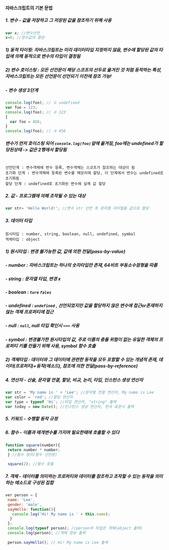 #### 자바스크립트의 기본 문법
##### 1. 변수 - 값을 저장하고 그 저장된 값을 참조하기 위해 사용
```Javascript
var x; //변수선언
x=6; //정수값의 할당
```
##### 1) 동적 타이핑: 자바스크립트는 미리 데이터타입 지정하지 않음, 변수에 할당된 값의 타입에 의해 동적으로 변수의 타입이 결정됨
##### 2) 변수 호이스팅 : 모든 선언문이 해당 스코프의 선두로 옮겨진 것 처럼 동작하는 특성, 자바스크립트는 모든 선언문이 선언되기 이전에 참조 가능!
##### - 변수 생성 3단계 
```Javascript
console.log(foo); // ① undefined
var foo = 123;
console.log(foo); // ② 123
{
  var foo = 456;
}
console.log(foo); // ③ 456
```
##### 변수가 먼저 호이스팅 되어 `console.log(foo)`앞에 옮겨짐, foo에는 undefined가 할당된상태 -> 값은 2행에서 할당됨
<pre><code>
선언단계 : 변수객체에 변수 등록, 변수객체는 스코프가 참조하는 대상이 됨
초기화 단계 : 변수객체에 등록된 변수를 메모리에 할당, 이 단계에서 변수는 undefined로 초기화됨
할당 단계 : undefined로 초기화된 변수에 실제 값 할당
</code></pre>
##### 2. 값 - 프로그램에 의해 조작될 수 있는 대상
```Javascript
var str= 'Hello World!'; //변수 str 선언 후 문자열 리터럴을 값으로 할당
```
##### 3. 데이터 타입
<pre><code>원시타입 : number, string, boolean, null, undefined, symbol  
객체타입 : object</code></pre>
##### 1) 원시타입 : 변경 불가능한 값, 값에 의한 전달(pass-by-value)
##### - number : 자바스크립트는 하나의 숫자타입만 존재, 64비트 부동소수점형을 따름
##### - string : 문자열 타입, 변경 x
##### - boolean : `ture` `fales`
##### - undefined : `undefined` , 선언되었지만 값을 할당하지 않은 변수에 접근or존재하지 않는 객체 프로퍼티에 접근
##### - null : `null`, null 타입 확인시 `===` 사용
##### - symbol : 변경불가한 원시타입의 값, 주로 이름의 충돌 위험이 없는 유일한 객체의 프로퍼티 키를 만들기 위해 사용, symbol 함수 호출
##### 2) 객체타입 : 데이터와 그 데이터에 관련한 동작을 모두 포함할 수 있는 개념적 존재, 데이터(프로퍼티)+동작(메소드), 참조에 의한 전달(pass-by-reference)

##### 4. 연산자 - 산술, 문자열 연결, 할당, 비교, 논리, 타입, 인스턴스 생성 연산자
```Javascript
var str = 'My name is ' + 'Lee'; //문자열 연결 연산자, My name is Lee  
var color = 'red'; //할당 연산자
var type = typeof 'Hi'; //타입 연산자, "string" 출력
var today = new Date(); //인스턴스 생성 연산자, 한국 표준시 출력
```
##### 5. 키워드 - 수행할 동작 규정
##### 6. 함수 - 이름과 매개변수를 가지며 필요한때에 호출할 수 있다
```Javascript
function square(number){
 return number * number;
 } //함수 정의(함수 선언문)  
 
 square(2); //함수 호출
 ```
 ##### 7. 객체 - 데이터를 의미하는 프로퍼티와 데이터를 참조하고 조작할 수 있는 동작을 의미하는 메소드로 구성된 집합
 ```Javascript
 ver person = {
  name: 'Lee'.
  gender: 'male',
  sayHello: function(){
    console.log('Hi! My name is ' + this.name);
   }
  };
  console.log(typeof person); //person의 타입은 객체(object 출력)
  console.log(person); //객체 정보 출력
  
  person.sayHello(); // Hi! My name is Lee 출력
  
